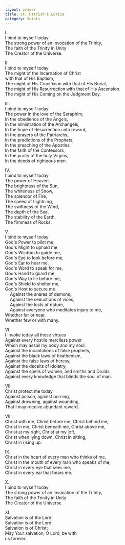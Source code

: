 ```yaml
---
layout: prayer
title: St. Patrick's Lorica
category: Saints
---
```

I.  
I bind to myself today  
The strong power of an invocation of the Trinity,  
The faith of the Trinity in Unity  
The Creator of the Universe.  

II.  
I bind to myself today  
The might of the Incarnation of Christ  
with that of His Baptism,  
The might of His Crucifixion with that of His Burial,  
The might of His Resurrection with that of His Ascension.  
The might of His Coming on the Judgment Day.  

III.  
I bind to myself today  
The power in the love of the Seraphim,  
In the obedience of the Angels,  
In the ministration of the Archangels,  
In the hope of Resurrection unto reward,  
In the prayers of the Patriarchs,  
In the predictions of the Prophets,  
In the preaching of the Apostles,  
In the faith of the Confessors,  
In the purity of the holy Virgins,  
In the deeds of righteous men.  

IV.  
I bind to myself today  
The power of Heaven,  
The brightness of the Sun,  
The whiteness of Snow,  
The splendor of Fire,  
The speed of Lightning,  
The swiftness of the Wind,  
The depth of the Sea,  
The stability of the Earth,  
The firmness of Rocks.  

V.  
I bind to myself today  
God's Power to pilot me,  
God's Might to uphold me,  
God's Wisdom to guide me,  
God's Eye to look before me,  
God's Ear to hear me,  
God's Word to speak for me,  
God's Hand to guard me,  
God's Way to lie before me,  
God's Shield to shelter me,  
God's Host to secure me.  
    Against the snares of demons,  
    Against the seductions of vices,  
    Against the lusts of nature,  
    Against everyone who meditates injury to me,  
Whether far or near,  
Whether few or with many.  

VI.  
I invoke today all these virtues  
Against every hostile merciless power  
Which may assail my body and my soul.  
Against the incantations of false prophets,  
Against the black laws of heathenism,  
Against the false laws of heresy,  
Against the deceits of idolatry,  
Against the spells of women, and smiths and Druids,  
Against every knowledge that blinds the soul of man.  

VII.  
Christ protect me today  
Against poison, against burning,  
Against drowning, against wounding,  
That I may receive abundant reward.  

VIII.  
Christ with me, Christ before me, Christ behind me,  
Christ in me, Christ beneath me, Christ above me,  
Christ at my right, Christ at my left,  
Christ when lying down, Christ in sitting,  
Christ in rising up.  

IX.  
Christ in the heart of every man who thinks of me,  
Christ in the mouth of every man who speaks of me,  
Christ in every eye that sees me,  
Christ in every ear that hears me.  

X.  
I bind to myself today  
The strong power of an invocation of the Trinity,  
The faith of the Trinity in Unity  
The Creator of the Universe.  

XI.  
Salvation is of the Lord,  
Salvation is of the Lord,  
Salvation is of Christ;  
May Your salvation, O Lord, be with  
us forever.  